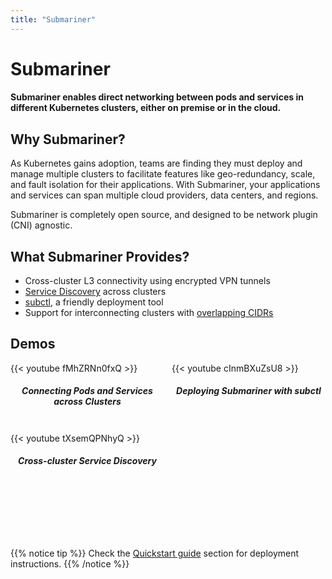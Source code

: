 ```yaml
---
title: "Submariner"
---
```


# Submariner
#### Submariner enables direct networking between pods and services in different Kubernetes clusters, either on premise or in the cloud. 

## Why Submariner?

As Kubernetes gains adoption, teams are finding they must deploy and manage multiple clusters to facilitate features like geo-redundancy, scale, and fault isolation for their applications. With Submariner, your applications and services can span multiple cloud providers, data centers, and regions.

Submariner is completely open source, and designed to be network plugin (CNI) agnostic.


## What Submariner Provides?

* Cross-cluster L3 connectivity using encrypted VPN tunnels
* [Service Discovery](./architecture/service-discovery/) across clusters
* [subctl](./deployment/), a friendly deployment tool 
* Support for interconnecting clusters with [overlapping CIDRs](./architecture/globalnet/)

<style>
.mygrid {  
    display: grid;
    grid-gap: 12px;  
    grid-template-columns: repeat(auto-fit, minmax(180px, 1fr));
    grid-template-rows: repeat(2, 100px);  
    padding-bottom: 5em;
}
.mygrid h5 {
    text-align: center;
}

</style>

## Demos
<div class="mygrid">
  <div>
    <div> {{< youtube fMhZRNn0fxQ >}}</div>
    <h5> Connecting Pods and Services across Clusters</h5>
  </div>
  <div>
    <div> {{< youtube cInmBXuZsU8 >}}</div>
    <h5> Deploying Submariner with subctl</h5>
  </div>
  <div>
    <div> {{< youtube tXsemQPNhyQ >}}</div>
    <h5> Cross-cluster Service Discovery</h5>
  </div>
</div>

{{% notice tip %}}
Check the [Quickstart guide](./quickstart/) section for deployment instructions.
{{% /notice %}}
